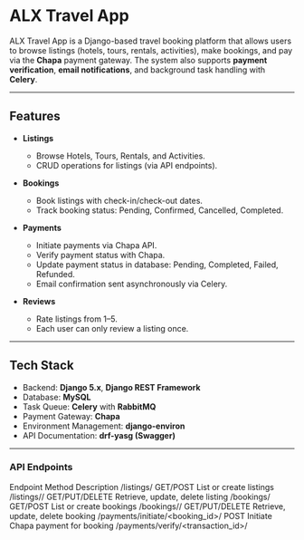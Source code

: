 # ALX Travel App

ALX Travel App is a Django-based travel booking platform that allows users to browse listings (hotels, tours, rentals, activities), make bookings, and pay via the **Chapa** payment gateway. The system also supports **payment verification**, **email notifications**, and background task handling with **Celery**.

---

## **Features**

- **Listings**
  - Browse Hotels, Tours, Rentals, and Activities.
  - CRUD operations for listings (via API endpoints).

- **Bookings**
  - Book listings with check-in/check-out dates.
  - Track booking status: Pending, Confirmed, Cancelled, Completed.

- **Payments**
  - Initiate payments via Chapa API.
  - Verify payment status with Chapa.
  - Update payment status in database: Pending, Completed, Failed, Refunded.
  - Email confirmation sent asynchronously via Celery.

- **Reviews**
  - Rate listings from 1–5.
  - Each user can only review a listing once.

---

## **Tech Stack**

- Backend: **Django 5.x**, **Django REST Framework**
- Database: **MySQL**
- Task Queue: **Celery** with **RabbitMQ**
- Payment Gateway: **Chapa**
- Environment Management: **django-environ**
- API Documentation: **drf-yasg (Swagger)**

---



###  **API Endpoints**
Endpoint	Method	Description
/listings/	GET/POST	List or create listings
/listings/<id>/	GET/PUT/DELETE	Retrieve, update, delete listing
/bookings/	GET/POST	List or create bookings
/bookings/<id>/	GET/PUT/DELETE	Retrieve, update, delete booking
/payments/initiate/<booking_id>/	POST	Initiate Chapa payment for booking
/payments/verify/<transaction_id>/	